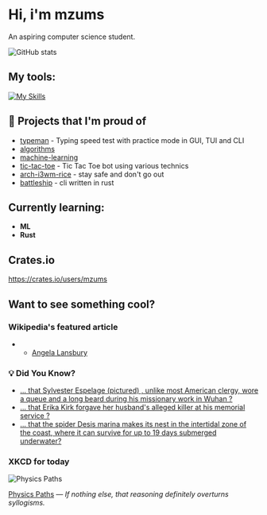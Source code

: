 # Hi, i'm mzums
An aspiring computer science student.  

![GitHub stats](https://github-readme-stats.vercel.app/api?username=mzums&show_icons=true&include_all_commits=true&theme=radical)

## My tools:
  
[![My Skills](https://skillicons.dev/icons?i=rust,python,pytorch,cpp,github,linux,arch,flutter&theme=dark)](https://skillicons.dev)

## 📌 Projects that I'm proud of
<!--PINNED:START-->
- [typeman](https://github.com/mzums/typeman) -  Typing speed test with practice mode in GUI, TUI and CLI 
- [algorithms](https://github.com/mzums/algorithms)
- [machine-learning](https://github.com/mzums/machine-learning)
- [tic-tac-toe](https://github.com/mzums/tic-tac-toe) - Tic Tac Toe bot using various technics
- [arch-i3wm-rice](https://github.com/mzums/arch-i3wm-rice) - stay safe and don't go out
- [battleship](https://github.com/mzums/battleship) - cli written in rust
<!--PINNED:END-->

## Currently learning:
- **ML**
- **Rust**

## Crates.io
https://crates.io/users/mzums

## Want to see something cool?

### Wikipedia's featured article
- <!--WIKI:START-->
  - [Angela Lansbury](https://en.wikipedia.org/wiki/Angela_Lansbury)
<!--WIKI:END-->

### 💡 Did You Know?
<!--DYK:START-->
  - [... that Sylvester Espelage (pictured) , unlike most American clergy, wore a queue and a long beard during his missionary work in Wuhan ?](https://en.wikipedia.org/wiki/Sylvester_Espelage)
  - [... that Erika Kirk forgave her husband's alleged killer at his memorial service ?](https://en.wikipedia.org/wiki/Erika_Kirk)
  - [... that the spider Desis marina makes its nest in the intertidal zone of the coast, where it can survive for up to 19 days submerged underwater?](https://en.wikipedia.org/wiki/Desis_marina)
<!--DYK:END-->

### XKCD for today
<!--XKCD:START-->
![Physics Paths](https://imgs.xkcd.com/comics/physics_paths.png)

[Physics Paths](https://xkcd.com/3155) — *If nothing else, that reasoning definitely overturns syllogisms.*
<!--XKCD:END-->
